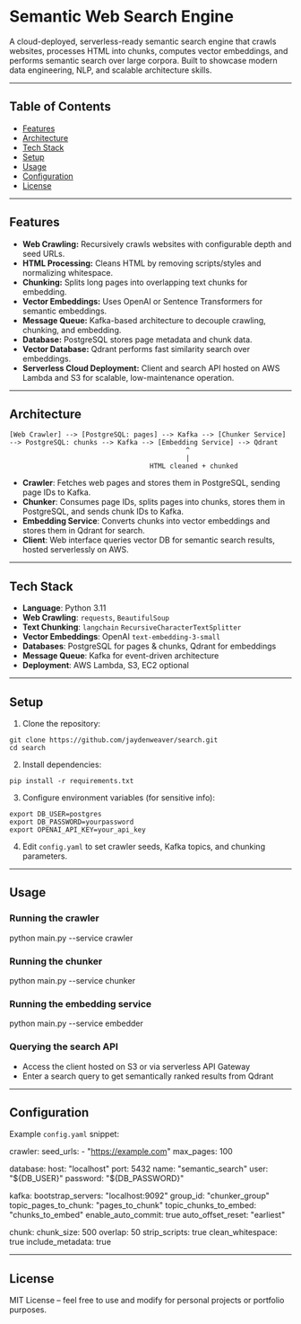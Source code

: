 # Semantic Web Search Engine

A cloud-deployed, serverless-ready semantic search engine that crawls websites, processes HTML into chunks, computes vector embeddings, and performs semantic search over large corpora. Built to showcase modern data engineering, NLP, and scalable architecture skills.

---

## Table of Contents

- [Features](#features)  
- [Architecture](#architecture)  
- [Tech Stack](#tech-stack)  
- [Setup](#setup)  
- [Usage](#usage)  
- [Configuration](#configuration)  
- [License](#license)  

---

## Features

- **Web Crawling:** Recursively crawls websites with configurable depth and seed URLs.  
- **HTML Processing:** Cleans HTML by removing scripts/styles and normalizing whitespace.  
- **Chunking:** Splits long pages into overlapping text chunks for embedding.  
- **Vector Embeddings:** Uses OpenAI or Sentence Transformers for semantic embeddings.  
- **Message Queue:** Kafka-based architecture to decouple crawling, chunking, and embedding.  
- **Database:** PostgreSQL stores page metadata and chunk data.  
- **Vector Database:** Qdrant performs fast similarity search over embeddings.  
- **Serverless Cloud Deployment:** Client and search API hosted on AWS Lambda and S3 for scalable, low-maintenance operation.

---

## Architecture

```
[Web Crawler] --> [PostgreSQL: pages] --> Kafka --> [Chunker Service] --> PostgreSQL: chunks --> Kafka --> [Embedding Service] --> Qdrant
                                            ^
                                            |
                                   HTML cleaned + chunked
```
- **Crawler**: Fetches web pages and stores them in PostgreSQL, sending page IDs to Kafka.  
- **Chunker**: Consumes page IDs, splits pages into chunks, stores them in PostgreSQL, and sends chunk IDs to Kafka.  
- **Embedding Service**: Converts chunks into vector embeddings and stores them in Qdrant for search.  
- **Client**: Web interface queries vector DB for semantic search results, hosted serverlessly on AWS.

---

## Tech Stack

- **Language**: Python 3.11  
- **Web Crawling**: `requests`, `BeautifulSoup`  
- **Text Chunking**: `langchain` `RecursiveCharacterTextSplitter`  
- **Vector Embeddings**: OpenAI `text-embedding-3-small`
- **Databases**: PostgreSQL for pages & chunks, Qdrant for embeddings  
- **Message Queue**: Kafka for event-driven architecture  
- **Deployment**: AWS Lambda, S3, EC2 optional  

---

## Setup

1. Clone the repository:
```
git clone https://github.com/jaydenweaver/search.git
cd search
```
2. Install dependencies:
```
pip install -r requirements.txt
```
3. Configure environment variables (for sensitive info):
```
export DB_USER=postgres
export DB_PASSWORD=yourpassword
export OPENAI_API_KEY=your_api_key
```
4. Edit `config.yaml` to set crawler seeds, Kafka topics, and chunking parameters.

---

## Usage

### Running the crawler

python main.py --service crawler

### Running the chunker

python main.py --service chunker

### Running the embedding service

python main.py --service embedder

### Querying the search API

- Access the client hosted on S3 or via serverless API Gateway  
- Enter a search query to get semantically ranked results from Qdrant

---

## Configuration

Example `config.yaml` snippet:

crawler:
  seed_urls:
    - "https://example.com"
  max_pages: 100

database:
  host: "localhost"
  port: 5432
  name: "semantic_search"
  user: "${DB_USER}"
  password: "${DB_PASSWORD}"

kafka:
  bootstrap_servers: "localhost:9092"
  group_id: "chunker_group"
  topic_pages_to_chunk: "pages_to_chunk"
  topic_chunks_to_embed: "chunks_to_embed"
  enable_auto_commit: true
  auto_offset_reset: "earliest"

chunk:
  chunk_size: 500
  overlap: 50
  strip_scripts: true
  clean_whitespace: true
  include_metadata: true

---

## License

MIT License – feel free to use and modify for personal projects or portfolio purposes.
